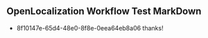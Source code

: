 ## OpenLocalization Workflow Test MarkDown
* 8f10147e-65d4-48e0-8f8e-0eea64eb8a06 thanks!

<!--HONumber=Jul16_HO3-->


